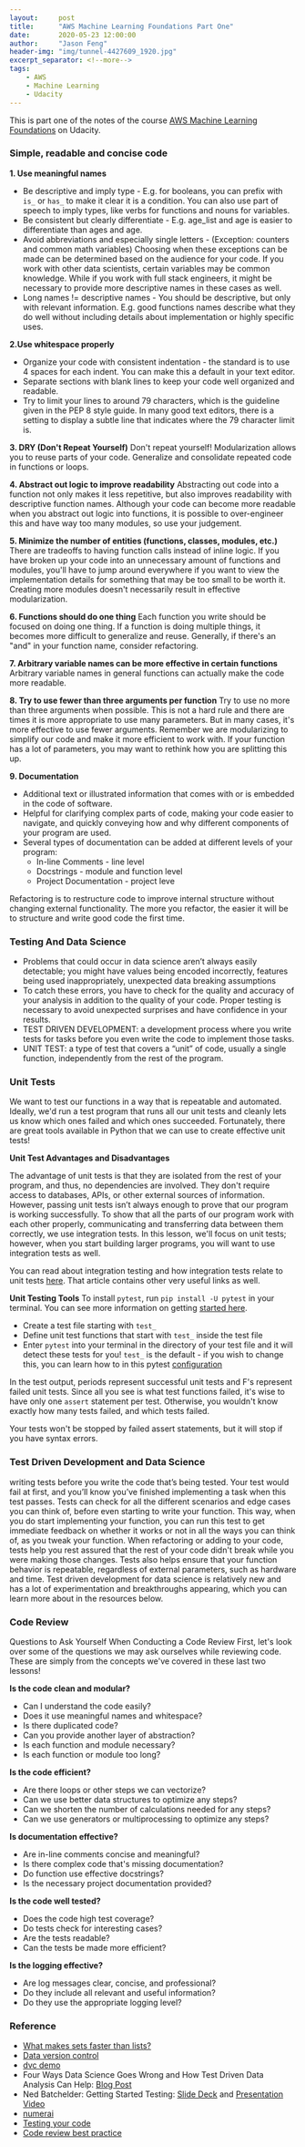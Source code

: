 ```yaml
---
layout:     post
title:      "AWS Machine Learning Foundations Part One"
date:       2020-05-23 12:00:00
author:     "Jason Feng"
header-img: "img/tunnel-4427609_1920.jpg"
excerpt_separator: <!--more-->
tags:
    - AWS
    - Machine Learning
    - Udacity
---
```

This is part one of the notes of the course [AWS Machine Learning Foundations](https://classroom.udacity.com/courses/ud090) on Udacity.
<!--more-->
### Simple, readable and concise code
**1. Use meaningful names**
- Be descriptive and imply type - E.g. for booleans, you can prefix with `is_` or `has_` to make it clear it is a condition. You can also use part of speech to imply types, like verbs for functions and nouns for variables.
- Be consistent but clearly differentiate - E.g. age_list and age is easier to differentiate than ages and age.
- Avoid abbreviations and especially single letters - (Exception: counters and common math variables) Choosing when these exceptions can be made can be determined based on the audience for your code. If you work with other data scientists, certain variables may be common knowledge. While if you work with full stack engineers, it might be necessary to provide more descriptive names in these cases as well.
- Long names != descriptive names - You should be descriptive, but only with relevant information. E.g. good functions names describe what they do well without including details about implementation or highly specific uses.

**2.Use whitespace properly**
- Organize your code with consistent indentation - the standard is to use 4 spaces for each indent. You can make this a default in your text editor.
- Separate sections with blank lines to keep your code well organized and readable.
- Try to limit your lines to around 79 characters, which is the guideline given in the PEP 8 style guide. In many good text editors, there is a setting to display a subtle line that indicates where the 79 character limit is.

**3. DRY (Don't Repeat Yourself)**
Don't repeat yourself! Modularization allows you to reuse parts of your code. Generalize and consolidate repeated code in functions or loops.

**4. Abstract out logic to improve readability**
Abstracting out code into a function not only makes it less repetitive, but also improves readability with descriptive function names. Although your code can become more readable when you abstract out logic into functions, it is possible to over-engineer this and have way too many modules, so use your judgement.

**5. Minimize the number of entities (functions, classes, modules, etc.)**
There are tradeoffs to having function calls instead of inline logic. If you have broken up your code into an unnecessary amount of functions and modules, you'll have to jump around everywhere if you want to view the implementation details for something that may be too small to be worth it. Creating more modules doesn't necessarily result in effective modularization.

**6. Functions should do one thing**
Each function you write should be focused on doing one thing. If a function is doing multiple things, it becomes more difficult to generalize and reuse. Generally, if there's an "and" in your function name, consider refactoring.

**7. Arbitrary variable names can be more effective in certain functions**
Arbitrary variable names in general functions can actually make the code more readable.

**8. Try to use fewer than three arguments per function**
Try to use no more than three arguments when possible. This is not a hard rule and there are times it is more appropriate to use many parameters. But in many cases, it's more effective to use fewer arguments. Remember we are modularizing to simplify our code and make it more efficient to work with. If your function has a lot of parameters, you may want to rethink how you are splitting this up.

**9. Documentation**
- Additional text or illustrated information that comes with or is embedded in the code of software.
- Helpful for clarifying complex parts of code, making your code easier to navigate, and quickly conveying how and why different components of your program are used.
- Several types of documentation can be added at different levels of your program:
    - In-line Comments - line level
    - Docstrings - module and function level
    - Project Documentation - project leve

Refactoring is to restructure code to improve internal structure without changing external functionality. The more you refactor, the easier it will be to structure and write good code the first time.

### Testing And Data Science
- Problems that could occur in data science aren’t always easily detectable; you might have values being encoded incorrectly, features being used inappropriately, unexpected data breaking assumptions
- To catch these errors, you have to check for the quality and accuracy of your analysis in addition to the quality of your code. Proper testing is necessary to avoid unexpected surprises and have confidence in your results.
- TEST DRIVEN DEVELOPMENT: a development process where you write tests for tasks before you even write the code to implement those tasks.
- UNIT TEST: a type of test that covers a “unit” of code, usually a single function, independently from the rest of the program.

### Unit Tests
We want to test our functions in a way that is repeatable and automated. Ideally, we'd run a test program that runs all our unit tests and cleanly lets us know which ones failed and which ones succeeded. Fortunately, there are great tools available in Python that we can use to create effective unit tests!

**Unit Test Advantages and Disadvantages**

The advantage of unit tests is that they are isolated from the rest of your program, and thus, no dependencies are involved. They don't require access to databases, APIs, or other external sources of information. However, passing unit tests isn’t always enough to prove that our program is working successfully. To show that all the parts of our program work with each other properly, communicating and transferring data between them correctly, we use integration tests. In this lesson, we'll focus on unit tests; however, when you start building larger programs, you will want to use integration tests as well.

You can read about integration testing and how integration tests relate to unit tests [here](https://www.fullstackpython.com/integration-testing.html). That article contains other very useful links as well.

**Unit Testing Tools**
To install `pytest`, run `pip install -U pytest` in your terminal. You can see more information on getting [started here](https://docs.pytest.org/en/latest/getting-started.html).

- Create a test file starting with `test_`
- Define unit test functions that start with `test_` inside the test file
- Enter `pytest` into your terminal in the directory of your test file and it will detect these tests for you!
`test_` is the default - if you wish to change this, you can learn how to in this pytest [configuration](https://docs.pytest.org/en/latest/customize.html)

In the test output, periods represent successful unit tests and F's represent failed unit tests. Since all you see is what test functions failed, it's wise to have only one `assert` statement per test. Otherwise, you wouldn't know exactly how many tests failed, and which tests failed.

Your tests won't be stopped by failed assert statements, but it will stop if you have syntax errors.

### Test Driven Development and Data Science
writing tests before you write the code that’s being tested. Your test would fail at first, and you’ll know you’ve finished implementing a task when this test passes.
Tests can check for all the different scenarios and edge cases you can think of, before even starting to write your function. This way, when you do start implementing your function, you can run this test to get immediate feedback on whether it works or not in all the ways you can think of, as you tweak your function.
When refactoring or adding to your code, tests help you rest assured that the rest of your code didn't break while you were making those changes. Tests also helps ensure that your function behavior is repeatable, regardless of external parameters, such as hardware and time.
Test driven development for data science is relatively new and has a lot of experimentation and breakthroughs appearing, which you can learn more about in the resources below.

### Code Review
Questions to Ask Yourself When Conducting a Code Review
First, let's look over some of the questions we may ask ourselves while reviewing code. These are simply from the concepts we've covered in these last two lessons!

**Is the code clean and modular?**
- Can I understand the code easily?
- Does it use meaningful names and whitespace?
- Is there duplicated code?
- Can you provide another layer of abstraction?
- Is each function and module necessary?
- Is each function or module too long?

**Is the code efficient?**
- Are there loops or other steps we can vectorize?
- Can we use better data structures to optimize any steps?
- Can we shorten the number of calculations needed for any steps?
- Can we use generators or multiprocessing to optimize any steps?

**Is documentation effective?**
- Are in-line comments concise and meaningful?
- Is there complex code that's missing documentation?
- Do function use effective docstrings?
- Is the necessary project documentation provided?

**Is the code well tested?**
- Does the code high test coverage?
- Do tests check for interesting cases?
- Are the tests readable?
- Can the tests be made more efficient?

**Is the logging effective?**
- Are log messages clear, concise, and professional?
- Do they include all relevant and useful information?
- Do they use the appropriate logging level?

### Reference
- [What makes sets faster than lists?](https://stackoverflow.com/questions/8929284/what-makes-sets-faster-than-lists/8929445#8929445)
- [Data version control](https://dvc.org/)
- [dvc demo](https://becominghuman.ai/how-to-version-control-your-machine-learning-task-ii-d37da60ef570)
- Four Ways Data Science Goes Wrong and How Test Driven Data Analysis Can Help: [Blog Post](https://www.predictiveanalyticsworld.com/machinelearningtimes/four-ways-data-science-goes-wrong-and-how-test-driven-data-analysis-can-help/6947/)
- Ned Batchelder: Getting Started Testing: [Slide Deck](https://speakerdeck.com/pycon2014/getting-started-testing-by-ned-batchelder) and [Presentation Video](https://www.youtube.com/watch?v=FxSsnHeWQBY)
- [numerai](https://numer.ai/)
- [Testing your code](https://docs.python-guide.org/writing/tests/)
- [Code review best practice](https://www.kevinlondon.com/2015/05/05/code-review-best-practices.html)